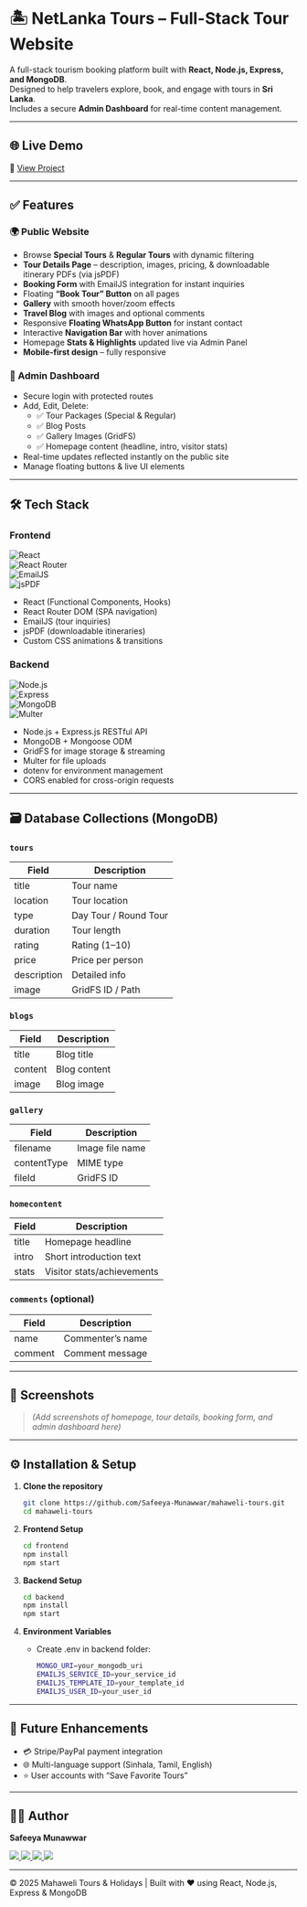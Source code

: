 # 🏝️ NetLanka Tours – Full-Stack Tour Website

A full-stack tourism booking platform built with **React, Node.js, Express, and MongoDB**.  
Designed to help travelers explore, book, and engage with tours in **Sri Lanka**.  
Includes a secure **Admin Dashboard** for real-time content management.  

---

## 🌐 Live Demo  
🔗 [View Project](https://your-live-demo-link.com)  

---

## ✅ Features

### 🌍 Public Website
- Browse **Special Tours** & **Regular Tours** with dynamic filtering  
- **Tour Details Page** – description, images, pricing, & downloadable itinerary PDFs (via jsPDF)  
- **Booking Form** with EmailJS integration for instant inquiries  
- Floating **“Book Tour” Button** on all pages  
- **Gallery** with smooth hover/zoom effects  
- **Travel Blog** with images and optional comments  
- Responsive **Floating WhatsApp Button** for instant contact  
- Interactive **Navigation Bar** with hover animations  
- Homepage **Stats & Highlights** updated live via Admin Panel  
- **Mobile-first design** – fully responsive  

### 🔐 Admin Dashboard
- Secure login with protected routes  
- Add, Edit, Delete:  
  - ✅ Tour Packages (Special & Regular)  
  - ✅ Blog Posts  
  - ✅ Gallery Images (GridFS)  
  - ✅ Homepage content (headline, intro, visitor stats)  
- Real-time updates reflected instantly on the public site  
- Manage floating buttons & live UI elements  

---

## 🛠️ Tech Stack

### Frontend
![React](https://img.shields.io/badge/React-20232A?logo=react&logoColor=61DAFB)  
![React Router](https://img.shields.io/badge/React%20Router-CA4245?logo=react-router&logoColor=white)  
![EmailJS](https://img.shields.io/badge/EmailJS-004085?logo=gmail&logoColor=white)  
![jsPDF](https://img.shields.io/badge/jsPDF-black?logo=adobeacrobatreader&logoColor=red)  
- React (Functional Components, Hooks)  
- React Router DOM (SPA navigation)  
- EmailJS (tour inquiries)  
- jsPDF (downloadable itineraries)  
- Custom CSS animations & transitions  

### Backend
![Node.js](https://img.shields.io/badge/Node.js-43853D?logo=node-dot-js&logoColor=white)  
![Express](https://img.shields.io/badge/Express.js-404D59?logo=express&logoColor=white)  
![MongoDB](https://img.shields.io/badge/MongoDB-4EA94B?logo=mongodb&logoColor=white)  
![Multer](https://img.shields.io/badge/Multer-yellow?logo=upload&logoColor=black)  
- Node.js + Express.js RESTful API  
- MongoDB + Mongoose ODM  
- GridFS for image storage & streaming  
- Multer for file uploads  
- dotenv for environment management  
- CORS enabled for cross-origin requests  

---

## 🗃️ Database Collections (MongoDB)

### `tours`
| Field       | Description         |
|-------------|---------------------|
| title       | Tour name           |
| location    | Tour location       |
| type        | Day Tour / Round Tour |
| duration    | Tour length         |
| rating      | Rating (1–10)       |
| price       | Price per person    |
| description | Detailed info       |
| image       | GridFS ID / Path    |

### `blogs`
| Field   | Description  |
|---------|--------------|
| title   | Blog title   |
| content | Blog content |
| image   | Blog image   |

### `gallery`
| Field       | Description        |
|-------------|--------------------|
| filename    | Image file name    |
| contentType | MIME type          |
| fileId      | GridFS ID          |

### `homecontent`
| Field  | Description               |
|--------|---------------------------|
| title  | Homepage headline         |
| intro  | Short introduction text   |
| stats  | Visitor stats/achievements|

### `comments` (optional)
| Field   | Description        |
|---------|--------------------|
| name    | Commenter’s name   |
| comment | Comment message    |

---

## 📸 Screenshots

> *(Add screenshots of homepage, tour details, booking form, and admin dashboard here)*  

---

## ⚙️ Installation & Setup

1. **Clone the repository**
   ```bash
   git clone https://github.com/Safeeya-Munawwar/mahaweli-tours.git
   cd mahaweli-tours
   ```

2. **Frontend Setup**
   ```bash
   cd frontend
   npm install
   npm start
   ```

3. **Backend Setup**
   ```bash
   cd backend
   npm install
   npm start
   ```

4. **Environment Variables**
   - Create .env in backend folder:
     ```bash
     MONGO_URI=your_mongodb_uri
     EMAILJS_SERVICE_ID=your_service_id
     EMAILJS_TEMPLATE_ID=your_template_id
     EMAILJS_USER_ID=your_user_id
     ```

---

## 🎯 Future Enhancements
- 💳 Stripe/PayPal payment integration
- 🌐 Multi-language support (Sinhala, Tamil, English)
-  ⭐ User accounts with “Save Favorite Tours”
  
---

## 👩‍💻 Author
**Safeeya Munawwar**

<p> <a href="https://www.linkedin.com/in/safeeya-munawwar" target="_blank"> <img src="https://img.shields.io/badge/LinkedIn-0A66C2?style=for-the-badge&logo=linkedin&logoColor=white"/> </a> <a href="https://github.com/Safeeya-Munawwar" target="_blank"> <img src="https://img.shields.io/badge/GitHub-181717?style=for-the-badge&logo=github&logoColor=white"/> </a> <a href="mailto:shafiyasha0036@gmail.com" target="_blank"> <img src="https://img.shields.io/badge/Email-D14836?style=for-the-badge&logo=gmail&logoColor=white"/> </a> <a href="https://safeeya-munawwar-personal-portfolio.vercel.app/" target="_blank"> <img src="https://img.shields.io/badge/Portfolio-0A66C2?style=for-the-badge&logo=firefox&logoColor=white"/> </a> </p>

---

© 2025 Mahaweli Tours & Holidays | Built with ❤️ using React, Node.js, Express & MongoDB

